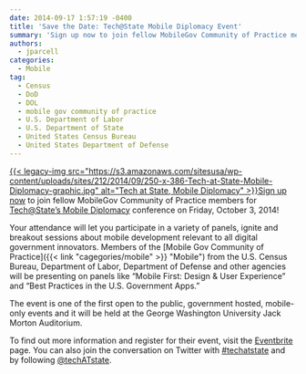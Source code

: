 ```yaml
---
date: 2014-09-17 1:57:19 -0400
title: 'Save the Date: Tech@State Mobile Diplomacy Event'
summary: 'Sign up now to join fellow MobileGov Community of Practice members for Tech@State&#8217;s Mobile Diplomacy conference on Friday, October 3, 2014! Your attendance will let you participate in a variety of panels, ignite and breakout sessions about mobile development relevant to all digital government innovators. Members of the'
authors:
  - jparcell
categories:
  - Mobile
tag:
  - Census
  - DoD
  - DOL
  - mobile gov community of practice
  - U.S. Department of Labor
  - U.S. Department of State
  - United States Census Bureau
  - United States Department of Defense
---
```


[{{< legacy-img src="https://s3.amazonaws.com/sitesusa/wp-content/uploads/sites/212/2014/09/250-x-386-Tech-at-State-Mobile-Diplomacy-graphic.jpg" alt="Tech at State, Mobile Diplomacy" >}}](https://s3.amazonaws.com/sitesusa/wp-content/uploads/sites/212/2014/09/600-x-927-Tech-at-State-Mobile-Diplomacy-graphic.jpg)[Sign up now](http://www.eventbrite.com/e/techstate-mobile-diplomacy-registration-13125892899?aff=gsa) to join fellow MobileGov Community of Practice members for [Tech@State&#8217;s Mobile Diplomacy](http://tech.state.gov/profiles/blogs/tech-state-mobile-diplomacy-agenda) conference on Friday, October 3, 2014!

Your attendance will let you participate in a variety of panels, ignite and breakout sessions about mobile development relevant to all digital government innovators. Members of the [Mobile Gov Community of Practice]({{< link "cagegories/mobile" >}} "Mobile") from the U.S. Census Bureau, Department of Labor, Department of Defense and other agencies will be presenting on panels like &#8220;Mobile First: Design & User Experience&#8221; and &#8220;Best Practices in the U.S. Government Apps.&#8221;

The event is one of the first open to the public, government hosted, mobile-only events and it will be held at the George Washington University Jack Morton Auditorium.

To find out more information and register for their event, visit the [Eventbrite](http://www.eventbrite.com/e/techstate-mobile-diplomacy-registration-13125892899?aff=gsa) page. You can also join the conversation on Twitter with [#techatstate](https://twitter.com/search?q=%23techatstate) and by following [@techATstate](https://twitter.com/techATstate).

 